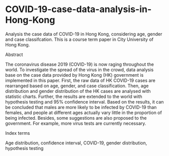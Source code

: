 # COVID-19-case-data-analysis-in-Hong-Kong
Analysis the case data of COVID-19 in Hong Kong, considering age, gender and case classifcation.
This is a course term paper in City University of Hong Kong. 

Abstract

The coronavirus disease 2019 (COVID-19) is now raging throughout the world. To investigate the spread of the virus in the crowd, data analysis base on the case data provided by Hong Kong (HK) government is implemented in this paper. First, the raw data of HK COVID-19 cases are rearranged based on age, gender, and case classification. Then, age distribution and gender distribution of the HK cases are analysed with statistic charts. Further, the results are extended to the world with hypothesis testing and 95% confidence interval. Based on the results, it can be concluded that males are more likely to be infected by COVID-19 than females, and people at different ages actually vary little in the proportion of being infected. Besides, some suggestions are also proposed to the government. For example, more virus tests are currently necessary.

Index terms

Age distribution, confidence interval, COVID-19, gender distribution, hypothesis testing
